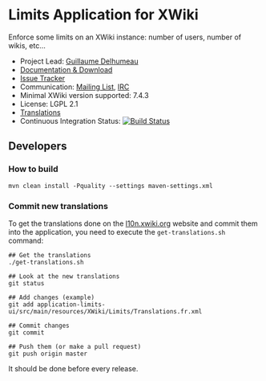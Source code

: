 # Limits Application for XWiki

Enforce some limits on an XWiki instance: number of users, number of wikis, etc...

* Project Lead: [Guillaume Delhumeau](http://www.xwiki.org/xwiki/bin/view/XWiki/gdelhumeau)
* [Documentation & Download](http://extensions.xwiki.org/xwiki/bin/view/Extension/Limits+Application/)
* [Issue Tracker](http://jira.xwiki.org/browse/LIMITS)
* Communication: [Mailing List](http://dev.xwiki.org/xwiki/bin/view/Community/MailingLists), [IRC](http://dev.xwiki.org/xwiki/bin/view/Community/IRC)
* Minimal XWiki version supported: 7.4.3
* License: LGPL 2.1
* [Translations](http://l10n.xwiki.org/xwiki/bin/view/Contrib/LimitsApplication)
* Continuous Integration Status: [![Build Status](http://ci.xwiki.org/buildStatus/icon?job=Contrib%20-%20Limits%20Application)](http://ci.xwiki.org/job/Contrib%20-%20Limits%20Application/)

## Developers

### How to build
```
mvn clean install -Pquality --settings maven-settings.xml
```

### Commit new translations
To get the translations done on the [l10n.xwiki.org](http://l10n.xwiki.org/xwiki/bin/view/Contrib/LimitsApplication) website and commit them into the application, you need to execute the `get-translations.sh` command:

```
## Get the translations
./get-translations.sh

## Look at the new translations
git status

## Add changes (example)
git add application-limits-ui/src/main/resources/XWiki/Limits/Translations.fr.xml

## Commit changes
git commit

## Push them (or make a pull request)
git push origin master
```

It should be done before every release.
